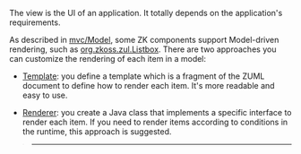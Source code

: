 The view is the UI of an application. It totally depends on the
application's requirements.

As described in
[mvc/Model]({{site.baseurl}}/zk_dev_ref/mvc/model), some ZK
components support Model-driven rendering, such as
[org.zkoss.zul.Listbox](https://www.zkoss.org/javadoc/latest/zk/org/zkoss/zul/Listbox.html). There are two approaches you
can customize the rendering of each item in a model:

- [Template]({{site.baseurl}}/zk_dev_ref/mvc/template): you
  define a template which is a fragment of the ZUML document to define
  how to render each item. It's more readable and easy to use.

<!-- -->

- [Renderer]({{site.baseurl}}/zk_dev_ref/mvc/renderer): you
  create a Java class that implements a specific interface to render
  each item. If you need to render items according to conditions in the
  runtime, this approach is suggested.

> ------------------------------------------------------------------------
>
> <references/>
